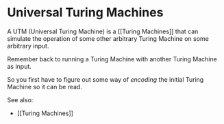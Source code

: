 # Universal Turing Machines

A UTM (Universal Turing Machine) is a [[Turing Machines]] that can simulate the operation of some other arbitrary Turing Machine on some arbitrary input.

Remember back to running a Turing Machine with another Turing Machine as input. 

So you first have to figure out some way of *encoding* the initial Turing Machine so it can be read.


See also:
- [[Turing Machines]]